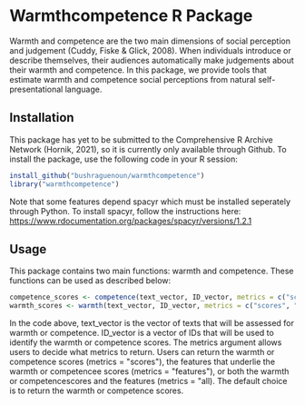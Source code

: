 # Warmthcompetence R Package
Warmth and competence are the two main dimensions of social perception and judgement (Cuddy, Fiske & Glick, 2008). When individuals introduce or describe themselves, their audiences automatically make judgements about their warmth and competence. In this package, we provide tools that estimate warmth and competence social perceptions from natural self-presentational language. 

## Installation

This package has yet to be submitted to the Comprehensive R Archive Network (Hornik, 2021), so it is currently only available through Github. To install the package, use the following code in your R session:

``` r
install_github("bushraguenoun/warmthcompetence")
library("warmthcompetence")
``` 
Note that some features depend spacyr which must be installed seperately through Python. To install spacyr, follow the instructions here: https://www.rdocumentation.org/packages/spacyr/versions/1.2.1

## Usage

This package contains two main functions: warmth and competence. These functions can be used as described below:

``` r
competence_scores <- competence(text_vector, ID_vector, metrics = c("scores", "features", "all")
warmth_scores <- warmth(text_vector, ID_vector, metrics = c("scores", "features", "all")
``` 
In the code above, text_vector is the vector of texts that will be assessed for warmth or competence. ID_vector is a vector of IDs that will be used to identify the warmth or competence scores. The metrics argument allows users to decide what metrics to return. Users can return the warmth or competence scores (metrics = "scores"), the features that underlie the warmth or competencee scores (metrics = "features"), or both the warmth or competencescores and the features (metrics = "all). The default choice is to return the warmth or competence scores.
